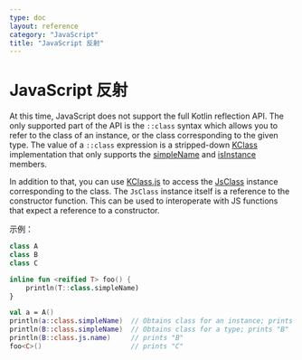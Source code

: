 ```yaml
---
type: doc
layout: reference
category: "JavaScript"
title: "JavaScript 反射"
---
```


# JavaScript 反射

At this time, JavaScript does not support the full Kotlin reflection API. The only supported part of the API
is the `::class` syntax which allows you to refer to the class of an instance, or the class corresponding to the given type.
The value of a `::class` expression is a stripped-down [KClass](/api/latest/jvm/stdlib/kotlin.reflect/-k-class/)
implementation that only supports the [simpleName](/api/latest/jvm/stdlib/kotlin.reflect/-k-class/simple-name.html) and
[isInstance](/api/latest/jvm/stdlib/kotlin.reflect/-k-class/is-instance.html) members.

In addition to that, you can use [KClass.js](/api/latest/jvm/stdlib/kotlin.js/js.html) to access the
[JsClass](/api/latest/jvm/stdlib/kotlin.js/-js-class/index.html) instance corresponding to the class.
The `JsClass` instance itself is a reference to the constructor function.
This can be used to interoperate with JS functions that expect a reference to a constructor.


示例：

``` kotlin
class A
class B
class C

inline fun <reified T> foo() {
    println(T::class.simpleName)
}

val a = A()
println(a::class.simpleName)  // Obtains class for an instance; prints "A"
println(B::class.simpleName)  // Obtains class for a type; prints "B"
println(B::class.js.name)     // prints "B"
foo<C>()                      // prints "C"
```
